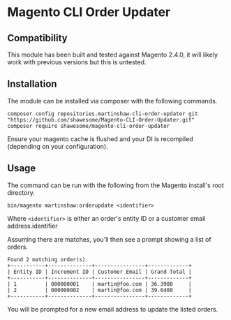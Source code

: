 # Magento CLI Order Updater

## Compatibility

This module has been built and tested against Magento 2.4.0, it will likely work with previous versions but this is untested.

## Installation

The module can be installed via composer with the following commands.

```
composer config repositories.martinshaw-cli-order-updater git "https://github.com/shawesome/Magento-CLI-Order-Updater.git"
composer require shawesome/magento-cli-order-updater
```

Ensure your magento cache is flushed and your DI is recompiled (depending on your configuration).

## Usage

The command can be run with the following from the Magento install's root directory.

```
bin/magento martinshaw:orderupdate <identifier>
```

Where `<identifier>` is either an order's entity ID or a customer email address.identifier

Assuming there are matches, you'll then see a prompt showing a list of orders.

```
Found 2 matching order(s). 
+-----------+--------------+----------------+-------------+
| Entity ID | Increment ID | Customer Email | Grand Total |
+-----------+--------------+----------------+-------------+
| 1         | 000000001    | martin@foo.com | 36.3900     |
| 2         | 000000002    | martin@foo.com | 39.6400     |
+-----------+--------------+----------------+-------------+
```

You will be prompted for a new email address to update the listed orders.

